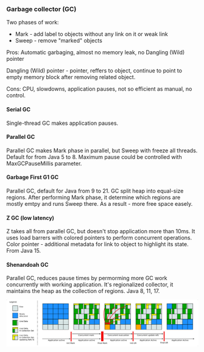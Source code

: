 ### Garbage collector (GC)

Two phases of work:

- Mark - add label to objects without any link on it or weak link
- Sweep - remove "marked" objects

Pros:
Automatic garbaging, almost no memory leak, no Dangling (Wild) pointer

Dangling (Wild) pointer - pointer, reffers to object, continue to point to empty memory block after removing related
object.

Cons:
CPU, slowdowns, application pauses, not so efficient as manual, no control.

#### Serial GC

Single-thread GC makes application pauses.

#### Parallel GC

Parallel GC makes Mark phase in parallel, but Sweep with freeze all threads.
Default for from Java 5 to 8.
Maximum pause could be controlled with MaxGCPauseMillis parameter.

#### Garbage First G1 GC

Parallel GC, default for Java from 9 to 21.
GC split heap into equal-size regions. After performing Mark phase, it determine which regions are mostly emtpy and runs
Sweep there. As a result - more free space easely.

#### Z GC (low latency)

Z takes all from parallel GC, but doesn't stop application more than 10ms. It uses load barrers with colored pointers to
perform concurrent operations. Color pointer - additional metadata for link to object to highlight its state.
From Java 15.

#### Shenandoah GC

Parallel GC, reduces pause times by permorming more GC work concurrently with working application. It's regionalized
collector, it maintains the heap as the collection of regions.
Java 8, 11, 17.

![Alt text](./resources/shenandoah-gc-cycle.svg)
